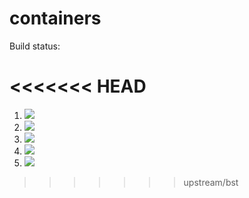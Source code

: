 # containers

Build status:

<<<<<<< HEAD
=======
1. [![](https://github.com/PArellano02/containers/workflows/tests-fibonacci/badge.svg)](https://github.com/PArellano02/containers/actions?query=workflow%3Atests-fibonacci)
1. [![](https://github.com/PArellano02/containers/workflows/tests-range/badge.svg)](https://github.com/PArellano02/containers/actions?query=workflow%3Atests-range)
1. [![](https://github.com/PArellano02/containers/workflows/tests-range/badge.svg)](https://github.com/Rikeizbicki/containers/actions?query=workflow%3Atests-range)
1. [![](https://github.com/PArellano02/containers/workflows/tests-BST/badge.svg)](https://github.com/PArellano02/containers/actions?query=workflow%3Atests-BST)
1. [![](https://github.com/PArellano02/containers/workflows/tests-BinaryTree/badge.svg)](https://github.com/PArellano02/containers/actions?query=workflow%3Atests-BinaryTree)
>>>>>>> upstream/bst
